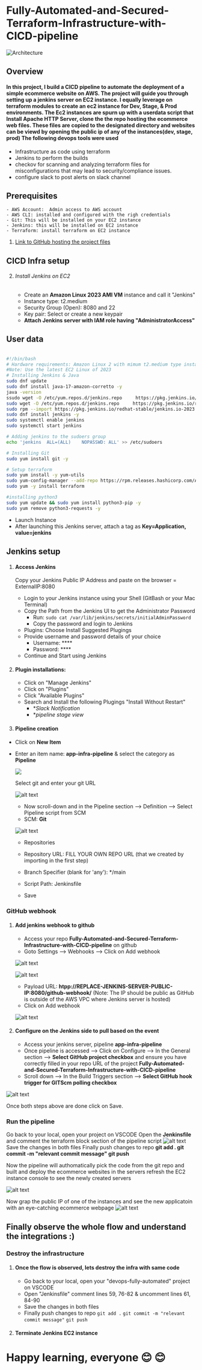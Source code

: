 # Fully-Automated-and-Secured-Terraform-Infrastructure-with-CICD-pipeline

![Architecture](<ReadmeImages/DEVOPS FULLY AUTOMATED01.jpg>)
## Overview

#### In this project, I build a CICD pipeline to automate the deployment of a simple ecommerce website on AWS. The project will guide you through setting up a jenkins server on EC2 instance. I equally leverage on terraform modules to create an ec2 instance for Dev, Stage, & Prod environments. The Ec2 instances are spurn up with a userdata script that Install Apache HTTP Server, clone the  the repo hosting the  ecommerce web files. These files are copied to the designated directory and websites can be viewd by opening the public ip of any of the instances(dev, stage, prod)  The following devops tools were used
 * Infrastructure as code using terraform 
  * Jenkins to perform the builds
  * checkov for scanning and analyzing terraform files for misconfigurations that may lead to security/compliance issues.
  * configure slack to post alerts on slack channel
## Prerequisites
    - AWS Account:  Admin access to AWS account
    - AWS CLI: installed and configured with the righ credentials
    - Git: This will be installed on your EC2 instance
    - Jenkins: this will be installed on EC2 instance
    - Terraform: install terraform on EC2 instance


1) [Link to  GitHub hosting the project files](https://github.com/chiella01/Fully-Automated-and-Secured-Terraform-Infrastructure-with-CICD-pipeline)     
    
## CICD Infra setup
2) ###### Install Jenkins on EC2
    - Create an **Amazon Linux 2023 AMI VM** instance and call it "Jenkins"
    - Instance type: t2.medium
    - Security Group (Open): 8080 and 22 
    - Key pair: Select or create a new keypair
    - **Attach Jenkins server with IAM role having "AdministratorAccess"**
 ## User data 
 
```bash
  
#!/bin/bash
# Hardware requirements: Amazon Linux 2 with mimum t2.medium type instance & port 8080(jenkins) 
#Note: Use the latest EC2 Linux of 2023 
# Installing Jenkins & Java
sudo dnf update
sudo dnf install java-17-amazon-corretto -y
java -version
ssudo wget -O /etc/yum.repos.d/jenkins.repo     https://pkg.jenkins.io/redhat-stable/jenkins.repo
sudo wget -O /etc/yum.repos.d/jenkins.repo     https://pkg.jenkins.io/redhat-stable/jenkins.repo
sudo rpm --import https://pkg.jenkins.io/redhat-stable/jenkins.io-2023.key
sudo dnf install jenkins -y
sudo systemctl enable jenkins
sudo systemctl start jenkins

# Adding jenkins to the sudoers group
echo 'jenkins  ALL=(ALL)    NOPASSWD: ALL' >> /etc/sudoers

# Installing Git
sudo yum install git -y

# Setup terraform
sudo yum install -y yum-utils
sudo yum-config-manager --add-repo https://rpm.releases.hashicorp.com/AmazonLinux/hashicorp.repo
sudo yum -y install terraform

#installing python3
sudo yum update && sudo yum install python3-pip -y
sudo yum remove python3-requests -y
```
    
- Launch Instance
- After launching this Jenkins server, attach a tag as **Key=Application, value=jenkins**


## Jenkins setup
1) #### Access Jenkins
    Copy your Jenkins Public IP Address and paste on the browser = ExternalIP:8080
    - Login to your Jenkins instance using your Shell (GitBash or your Mac Terminal)
    - Copy the Path from the Jenkins UI to get the Administrator Password
        - Run: `sudo cat /var/lib/jenkins/secrets/initialAdminPassword`
        - Copy the password and login to Jenkins
    - Plugins: Choose Install Suggested Plugings 
    - Provide username and password details of your choice
        - Username: ****
        - Password: ****
    - Continue and Start using Jenkins

2)  #### Plugin installations:
    - Click on "Manage Jenkins"
    - Click on "Plugins"
    - Click "Available Plugins"
    - Search and Install the following Plugings "Install Without Restart"        
        - **Slack Notification*
        - **pipeline stage view*


3)  #### Pipeline creation
- Click on **New Item**
- Enter an item name: **app-infra-pipeline** & select the category as **Pipeline**

  ![](02.png)

    Select git and enter your git URL

    ![alt text](03.png)
  

    - Now scroll-down and in the Pipeline section --> Definition --> Select Pipeline script from SCM
    - SCM: **Git**

  ![alt text](04.png)  

    - Repositories
    - Repository URL: FILL YOUR OWN REPO URL (that we created by importing in the first step)
    - Branch Specifier (blank for 'any'): */main
    - Script Path: Jenkinsfile

    - Save

### GitHub webhook

1) #### Add jenkins webhook to github
    - Access your repo **Fully-Automated-and-Secured-Terraform-Infrastructure-with-CICD-pipeline** on github
    - Goto Settings --> Webhooks --> Click on Add webhook 
    
    ![alt text](05.png)

    ![alt text](06.png)

    - Payload URL: **htpp://REPLACE-JENKINS-SERVER-PUBLIC-IP:8080/github-webhook/**             (Note: The IP should be public as GitHub is outside of the AWS VPC where Jenkins server is hosted)
    - Click on Add webhook
    
    ![alt text](07.png)

2) #### Configure on the Jenkins side to pull based on the event
    - Access your jenkins server, pipeline **app-infra-pipeline**
    - Once pipeline is accessed --> Click on Configure --> In the General section --> **Select GitHub project checkbox** and ensure you have correctly filled in your repo URL of the project **Fully-Automated-and-Secured-Terraform-Infrastructure-with-CICD-pipeline**
    - Scroll down --> In the Build Triggers section -->  **Select GitHub hook trigger for GITScm polling checkbox**

![alt text](08.png)

Once both steps above are done click on Save.


### Run the pipeline

Go back to your local, open your  project on VSCODE
Open the **Jenkinsfile** and comment the terraform block section of the pipeline script
![alt text](12.png)
Save the changes in both files
Finally push changes to repo __git add . git commit -m "relevant commit message" git push__

Now the pipeline will authomatically pick the code from the git repo and built and deploy the ecommerce websites in the servers
refresh the EC2 instance console to see the newly created servers

![alt text](10-1.png)

Now grap the public IP of one of the instances and see the new applicatoin with an eye-catching ecommerce webpage
![alt text](11.png)



## Finally observe the whole flow and understand the integrations :) 

### Destroy the infrastructure

1) #### Once the flow is observed, lets destroy the infra with same code
    - Go back to your local, open your "devops-fully-automated" project on VSCODE
    - Open "Jenkinsfile" comment lines 59, 76-82 & uncomment lines 61, 84-90
    - Save the changes in both files
    - Finally push changes to repo
        `git add .`
        `git commit -m "relevant commit message"`
        `git push`

2) #### Terminate Jenkins EC2 instance

# Happy learning, everyone 😊 😊
